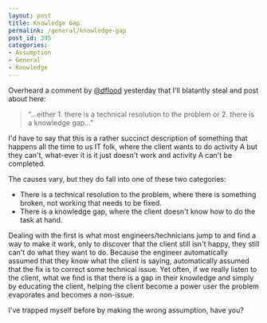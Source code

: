 ```yaml
---
layout: post
title: Knowledge Gap
permalink: /general/knowledge-gap
post_id: 395
categories:
- Assumption
- General
- Knowledge
---
```


Overheard a comment by [@dflood](http://twitter.com/dflood) yesterday that I'll blatantly steal and post about here:

>"...either 1. there is a technical resolution to the problem or 2. there is a knowledge gap..."

I'd have to say that this is a rather succinct description of something that happens all the time to us IT folk, where the client wants to do activity A but they can't, what-ever it is it just doesn't work and activity A can't be completed.

The causes vary, but they do fall into one of these two categories:

- There is a technical resolution to the problem, where there is something broken, not working that needs to be fixed.
- There is a knowledge gap, where the client doesn't know how to do the task at hand.

Dealing with the first is what most engineers/technicians jump to and find a way to make it work, only to discover that the client still isn't happy, they still can't do what they want to do. Because the engineer automatically assumed that they know what the client is saying, automatically assumed that the fix is to correct some technical issue. Yet often, if we really listen to the client, what we find is that there is a gap in their knowledge and simply by educating the client, helping the client become a power user the problem evaporates and becomes a non-issue.

I've trapped myself before by making the wrong assumption, have you?
